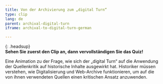 ```yaml
---
title: Von der Archivierung zum „digital Turn“
type: clip
lang: de
parent: archival-digital-turn
iframe: archival-to-digital-turn-german

---
```


{: .headsup}                            
**Sehen Sie zuerst den Clip an, dann vervollständigen Sie das Quiz!**

Eine Animation zu der Frage, wie sich der „digital Turn“ auf die Anwendung der Quellenkritik auf historische Inhalte ausgewirkt hat. Historiker müssen verstehen, wie Digitalisierung und Web-Archive funktionieren, um auf die von ihnen verwendeten Quellen einen kritischen Ansatz anzuwenden.

<!-- more -->
